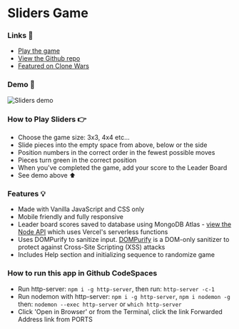 # Sliders Game

### Links 🔗

- [Play the game](https://js-sliders-game.vercel.app/)
- [View the Github repo](https://github.com/rolandjlevy/js-sliders-game)
- [Featured on Clone Wars](https://github.com/GorvGoyl/Clone-Wars#clones-and-alternatives)

### Demo 🏁

![Sliders demo](https://github.com/rolandjlevy/js-sliders-game/blob/master/images/sliders-demo.gif?raw=true 'Sliders demo')

### How to Play Sliders 👉

- Choose the game size: 3x3, 4x4 etc...
- Slide pieces into the empty space from above, below or the side
- Position numbers in the correct order in the fewest possible moves
- Pieces turn green in the correct position
- When you've completed the game, add your score to the Leader Board
- See demo above ⬆

### Features 💡

- Made with Vanilla JavaScript and CSS only
- Mobile friendly and fully responsive
- Leader board scores saved to database using MongoDB Atlas - [view the Node API](https://github.com/rolandjlevy/node-api-serverless) which uses Vercel's serverless functions
- Uses DOMPurify to sanitize input. [DOMPurify](https://www.npmjs.com/package/dompurify) is a DOM-only sanitizer to protect against Cross-Site Scripting (XSS) attacks
- Includes Help section and initializing sequence to randomize game

### How to run this app in Github CodeSpaces

- Run http-server: `npm i -g http-server`, then run: `http-server -c-1`
- Run nodemon with http-server: `npm i -g http-server`, `npm i nodemon -g` then: `nodemon --exec http-server` or `which http-server`
- Click 'Open in Browser' or from the Terminal, click the link Forwarded Address link from PORTS
